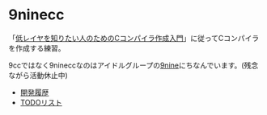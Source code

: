 # 9ninecc

「[低レイヤを知りたい人のためのCコンパイラ作成入門](https://www.sigbus.info/compilerbook)」に従ってCコンパイラを作成する練習。

9ccではなく9nineccなのはアイドルグループの[9nine](http://9nine-fan.lespros.co.jp)にちなんでいます。(残念ながら活動休止中)

* [開発履歴](HISTORY.md)
* [TODOリスト](TODO.md)

